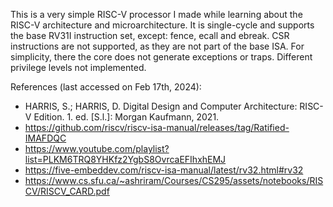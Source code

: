 This is a very simple RISC-V processor I made while learning about the RISC-V architecture and microarchitecture.
It is single-cycle and supports the base RV31I instruction set, except: fence, ecall and ebreak. CSR instructions are not supported, as they are not part of the base ISA. 
For simplicity, there the core does not generate exceptions or traps. 
Different privilege levels not implemented.

References (last accessed on Feb 17th, 2024):
- HARRIS, S.; HARRIS, D. Digital Design and Computer Architecture: RISC-V Edition. 1. ed. [S.l.]: Morgan Kaufmann, 2021. 
- https://github.com/riscv/riscv-isa-manual/releases/tag/Ratified-IMAFDQC
- https://www.youtube.com/playlist?list=PLKM6TRQ8YHKfz2YgbS8OvrcaEFIhxhEMJ
- https://five-embeddev.com/riscv-isa-manual/latest/rv32.html#rv32
- https://www.cs.sfu.ca/~ashriram/Courses/CS295/assets/notebooks/RISCV/RISCV_CARD.pdf
